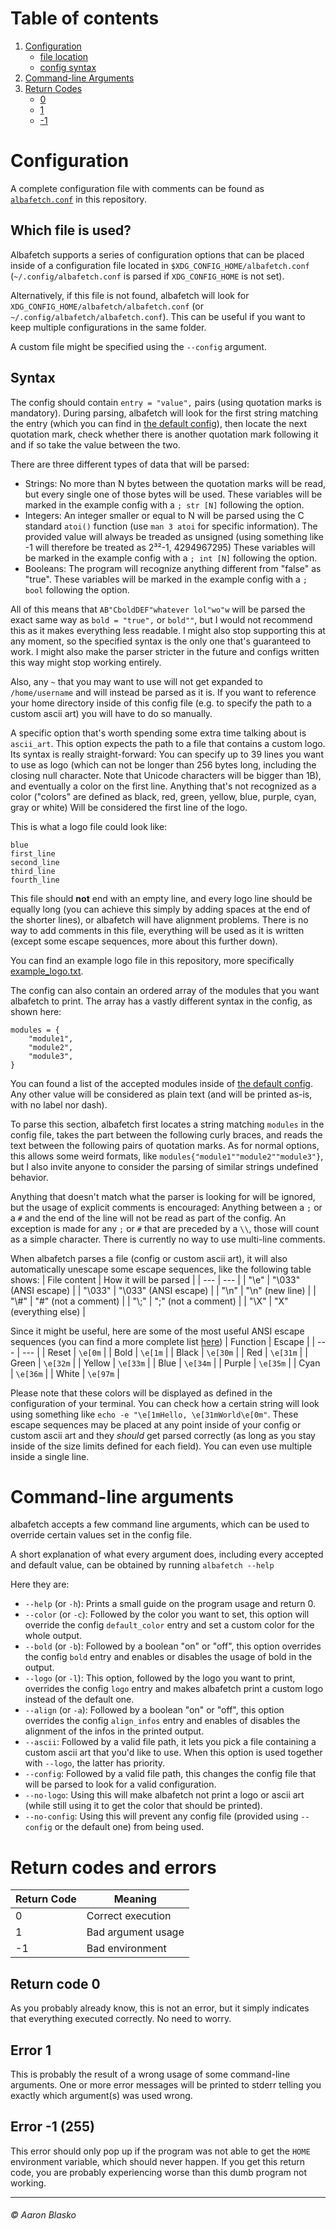 # Table of contents
1. [Configuration](#configuration)
    * [file location](#which-file-is-used)
    * [config syntax](#syntax)
2. [Command-line Arguments](#command-line-arguments)
3. [Return Codes](#return-codes-and-errors)
    * [0](#return-code-0)
    * [1](#error-1)
    * [-1](#error--1-255)



# Configuration

A complete configuration file with comments can be found as [`albafetch.conf`](albafetch.conf) in this repository.

## Which file is used?
Albafetch supports a series of configuration options that can be placed inside of a configuration file located in `$XDG_CONFIG_HOME/albafetch.conf` (`~/.config/albafetch.conf` is parsed if `XDG_CONFIG_HOME` is not set).

Alternatively, if this file is not found, albafetch will look for `XDG_CONFIG_HOME/albafetch/albafetch.conf` (or `~/.config/albafetch/albafetch.conf`). This can be useful if you want to keep multiple configurations in the same folder.

A custom file might be specified using the `--config` argument.

## Syntax
The config should contain `entry = "value",` pairs (using quotation marks is mandatory). During parsing, albafetch will look for the first string matching the entry (which you can find in [the default config](albafetch.conf)), then locate the next quotation mark, check whether there is another quotation mark following it and if so take the value between the two.

There are three different types of data that will be parsed:
* Strings: No more than N bytes between the quotation marks will be read, but every single one of those bytes will be used.
           These variables will be marked in the example config with a `; str [N]` following the option.
* Integers: An integer smaller or equal to N will be parsed using the C standard `atoi()` function (use `man 3 atoi` for specific information).
            The provided value will always be treaded as unsigned (using something like -1 will therefore be treated as 2³²-1, 4294967295)
            These variables will be marked in the example config with a `; int [N]` following the option.
* Booleans: The program will recognize anything different from "false" as "true".
            These variables will be marked in the example config with a `; bool` following the option.

All of this means that `AB"CboldDEF"whatever lol"wo"w` will be parsed the exact same way as `bold = "true",` or `bold""`, but I would not recommend this as it makes everything less readable. I might also stop supporting this at any moment, so the specified syntax is the only one that's guaranteed to work.
I might also make the parser stricter in the future and configs written this way might stop working entirely.

Also, any `~` that you may want to use will not get expanded to `/home/username` and will instead be parsed as it is. If you want to reference your home directory inside of this config file (e.g. to specify the path to a custom ascii art) you will have to do so manually. 

A specific option that's worth spending some extra time talking about is `ascii_art`. This option expects the path to a file that contains a custom logo. Its syntax is really straight-forward: You can specify up to 39 lines you want to use as logo (which can not be longer than 256 bytes long, including the closing null character. Note that Unicode characters will be bigger than 1B), and eventually a color on the first line. Anything that's not recognized as a color ("colors" are defined as black, red, green, yellow, blue, purple, cyan, gray or white) Will be considered the first line of the logo.

This is what a logo file could look like:
```
blue
first_line 
second_line
third_line 
fourth_line
```

This file should **not** end with an empty line, and every logo line should be equally long (you can achieve this simply by adding spaces at the end of the shorter lines), or albafetch will have alignment problems. There is no way to add comments in this file, everything will be used as it is written (except some escape sequences, more about this further down).

You can find an example logo file in this repository, more specifically [example_logo.txt](example_logo.txt).

The config can also contain an ordered array of the modules that you want albafetch to print. The array has a vastly different syntax in the config, as shown here:
```
modules = {
    "module1",
    "module2",
    "module3",
}
```
You can found a list of the accepted modules inside of [the default config](albafetch.conf). Any other value will be considered as plain text (and will be printed as-is, with no label nor dash).

To parse this section, albafetch first locates a string matching `modules` in the config file, takes the part between the following curly braces, and reads the text between the following pairs of quotation marks.
As for normal options, this allows some weird formats, like `modules{"module1""module2""module3"}`, but I also invite anyone to consider the parsing of similar strings undefined behavior.

Anything that doesn't match what the parser is looking for will be ignored, but the usage of explicit comments is encouraged:
Anything between a `;` or a `#` and the end of the line will not be read as part of the config. An exception is made for any `;` or `#` that are preceded by a `\\`, those will count as a simple character.
There is currently no way to use multi-line comments. 

When albafetch parses a file (config or custom ascii art), it will also automatically unescape some escape sequences, like the following table shows:
| File content | How it will be parsed |
| ---          | ---                   |
| "\\e"        | "\\033" (ANSI escape) |
| "\\033"      | "\\033" (ANSI escape) |
| "\\n"        | "\\n" (new line)      |
| "\\#"        | "#" (not a comment)  |
| "\\;"        | ";" (not a comment)  |
| "\\X"        | "X" (everything else) |

Since it might be useful, here are some of the most useful ANSI escape sequences (you can find a more complete list [here](https://stackoverflow.com/a/33206814))
| Function | Escape   |
| ---      | ---      |
| Reset    | `\e[0m`  |
| Bold     | `\e[1m`  |
| Black    | `\e[30m` |
| Red      | `\e[31m` |
| Green    | `\e[32m` |
| Yellow   | `\e[33m` |
| Blue     | `\e[34m` |
| Purple   | `\e[35m` |
| Cyan     | `\e[36m` |
| White    | `\e[97m` |

Please note that these colors will be displayed as defined in the configuration of your terminal.
You can check how a certain string will look using something like `echo -e "\e[1mHello, \e[31mWorld\e[0m"`.
These escape sequences may be placed at any point inside of your config or custom ascii art and they *should* get parsed correctly (as long as you stay inside of the size limits defined for each field). You can even use multiple inside a single line.

# Command-line arguments
albafetch accepts a few command line arguments, which can be used to override certain values set in the config file.

A short explanation of what every argument does, including every accepted and default value, can be obtained by running `albafetch --help`

Here they are:
* `--help` (or `-h`): Prints a small guide on the program usage and return 0.
* `--color` (or `-c`): Followed by the color you want to set, this option will override the config `default_color` entry and set a custom color for the whole output.
* `--bold` (or `-b`): Followed by a boolean "on" or "off", this option overrides the config `bold` entry and enables or disables the usage of bold in the output.
* `--logo` (or `-l`): This option, followed by the logo you want to print, overrides the config `logo` entry and makes albafetch print a custom logo instead of the default one.
* `--align` (or `-a`): Followed by a boolean "on" or "off", this option overrides the config `align_infos` entry and enables of disables the alignment of the infos in the printed output.
* `--ascii`: Followed by a valid file path, it lets you pick a file containing a custom ascii art that you'd like to use. When this option is used together with `--logo`, the latter has priority.
* `--config`: Followed by a valid file path, this changes the config file that will be parsed to look for a valid configuration.
* `--no-logo`: Using this will make albafetch not print a logo or ascii art (while still using it to get the color that should be printed).
* `--no-config`: Using this will prevent any config file (provided using `--config` or the default one) from being used.

# Return codes and errors
| Return Code   | Meaning               |
| ---           | ---                   |
| 0             | Correct execution     |
| 1             | Bad argument usage    |
| -1            | Bad environment       |

## Return code 0
As you probably already know, this is not an error, but it simply indicates that everything executed correctly. No need to worry.

## Error 1 
This is probably the result of a wrong usage of some command-line arguments. One or more error messages will be printed to stderr telling you exactly which argument(s) was used wrong.

## Error -1 (255)
This error should only pop up if the program was not able to get the `HOME` environment variable, which should never happen. If you get this return code, you are probably experiencing worse than this dumb program not working.

---

###### © Aaron Blasko
